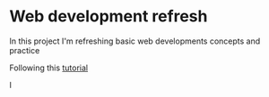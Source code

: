 # Web development refresh

In this project I'm refreshing basic web developments concepts and practice

Following this [tutorial](https://www.youtube.com/watch?v=HfTXHrWMGVY&list=PLZlA0Gpn_vH-cEDOofOujFIknfZZpIk3a) 

I